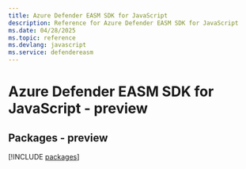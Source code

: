 ```yaml
---
title: Azure Defender EASM SDK for JavaScript
description: Reference for Azure Defender EASM SDK for JavaScript
ms.date: 04/28/2025
ms.topic: reference
ms.devlang: javascript
ms.service: defendereasm
---
```

# Azure Defender EASM SDK for JavaScript - preview
## Packages - preview
[!INCLUDE [packages](defender-easm-index.md)]